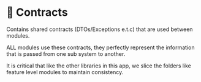 # 📝 Contracts
Contains shared contracts (DTOs/Exceptions e.t.c) that are used between modules.

ALL modules use these contracts, they perfectly represent the information that is passed from one sub system to another.

It is critical that like the other libraries in this app, we slice the folders like feature level modules to maintain consistency.